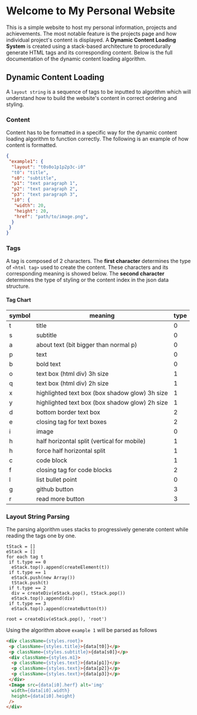 # Welcome to My Personal Website

This is a simple website to host my personal information, projects and achievements. The most notable feature is the projects page and how individual project's content is displayed. A **Dynamic Content Loading System** is created using a stack-based architecture to procedurally generate HTML tags and its corresponding content. Below is the full documentation of the dynamic content loading algorithm.

## Dynamic Content Loading

A `layout string` is a sequence of tags to be inputted to algorithm which will understand how to build the website's content in correct ordering and styling.

### Content

Content has to be formatted in a specific way for the dynamic content loading algorithm to function correctly. The following is an example of how content is formatted.

```json
{
 "example1": {
  "layout": "t0s0o1p1p2p3c-i0"
  "t0": "title",
  "s0": "subtitle",
  "p1": "text paragraph 1",
  "p2": "text paragraph 2",
  "p3": "text paragraph 3",
  "i0": {
   "width": 20,
   "height": 20,
   "href": "path/to/image.png",
  }
 }
}
```

### Tags

A tag is composed of 2 characters. The **first character** determines the type of `<html tag>` used to create the content. These characters and its corresponding meaning is showed below. The **second character** determines the type of styling or the content index in the json data structure.

#### Tag Chart

| symbol | meaning                                        | type |
| ------ | ---------------------------------------------- | ---- |
| t      | title                                          | 0    |
| s      | subtitle                                       | 0    |
| a      | about text (bit bigger than normal p)          | 0    |
| p      | text                                           | 0    |
| b      | bold text                                      | 0    |
| o      | text box (html div) 3h size                    | 1    |
| q      | text box (html div) 2h size                    | 1    |
| x      | highlighted text box (box shadow glow) 3h size | 1    |
| y      | highlighted text box (box shadow glow) 2h size | 1    |
| d      | bottom border text box                         | 2    |
| e      | closing tag for text boxes                     | 2    |
| i      | image                                          | 0    |
| h      | half horizontal split (vertical for mobile)    | 1    |
| h      | force half horizontal split                    | 1    |
| c      | code block                                     | 1    |
| f      | closing tag for code blocks                    | 2    |
| l      | list bullet point                              | 0    |
| g      | github button                                  | 3    |
| r      | read more button                               | 3    |

### Layout String Parsing

The parsing algorithm uses stacks to progressively generate content while reading the tags one by one.

```
tStack = []
eStack = []
for each tag t
 if t.type == 0
  eStack.top().append(createElement(t))
 if t.type == 1
  eStack.push(new Array())
  tStack.push(t)
 if t.type == 2
  div = createDiv(eStack.pop(), tStack.pop())
  eStack.top().append(div)
 if t.type == 3
  eStack.top().append(createButton(t))

root = createDiv(eStack.pop(), 'root')
```

Using the algorithm above `example 1` will be parsed as follows

```html
<div className={styles.root}>
 <p className={styles.title}>{data[t0]}</p>
 <p className={styles.subtitle}>{data[s0]}</p>
 <div className={styles.m1}>
  <p className={styles.text}>{data[p1]}</p>
  <p className={styles.text}>{data[p2]}</p>
  <p className={styles.text}>{data[p3]}</p>
 </div>
 <Image src={data[i0].herf} alt='img'
  width={data[i0].width}
  height={data[i0].height}
 />
</div>
```
